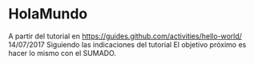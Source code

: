 # HolaMundo
A partir del tutorial en https://guides.github.com/activities/hello-world/
14/07/2017
Siguiendo las indicaciones del tutorial
El objetivo próximo es hacer lo mismo con el SUMADO.
